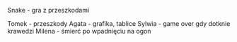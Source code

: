 Snake - gra z przeszkodami


Tomek - przeszkody
Agata - grafika, tablice
Sylwia - game over gdy dotknie krawedzi
Milena - śmierć po wpadnięciu na ogon
